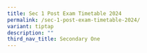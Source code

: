 ```yaml
---
title: Sec 1 Post Exam Timetable 2024
permalink: /sec-1-post-exam-timetable-2024/
variant: tiptap
description: ""
third_nav_title: Secondary One
---
```

<p></p>